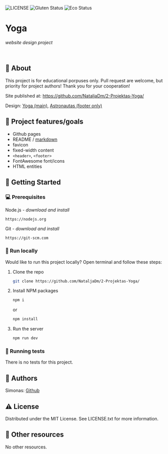 ![LICENSE](https://img.shields.io/badge/license-MIT-blue.svg?style=flat-square)
![Gluten Status](https://img.shields.io/badge/Gluten-Free-green.svg)
![Eco Status](https://img.shields.io/badge/ECO-Friendly-green.svg)

# Yoga

_website design project_

<br>

## 🌟 About

This project is for educational porpuses only. Pull request are welcome, but priority for project authors! Thank you for your cooperation!

Site published at: https://github.com/NataljaDm/2-Projektas-Yoga/

Design: [Yoga (main)](https://dribbble.com/shots/6857288-Yoga-studio-web-ui-concept/attachments/1462493?mode=media), [Astronautas (footer only)](https://dribbble.com/shots/5964475/attachments/5964475-404-Lost-in-Space?mode=media)

## 🎯 Project features/goals

- Github pages
- README / [markdown](https://docs.github.com/en/get-started/writing-on-github/getting-started-with-writing-and-formatting-on-github/basic-writing-and-formatting-syntax)
- favicon
- fixed-width content
- `<header>`, `<footer>`
- FontAwesome font/icons
- HTML entities

## 🧰 Getting Started

### 💻 Prerequisites

Node.js - _download and install_

```
https://nodejs.org
```

Git - _download and install_

```
https://git-scm.com
```

### 🏃 Run locally

Would like to run this project locally? Open terminal and follow these steps:

1. Clone the repo
   ```sh
   git clone https://github.com/NataljaDm/2-Projektas-Yoga/
   ```
2. Install NPM packages
   ```sh
   npm i
   ```
   or
   ```sh
   npm install
   ```
3. Run the server
   ```sh
   npm run dev
   ```

### 🧪 Running tests

There is no tests for this project.

## 🎅 Authors

Simonas: [Github](https://github.com/simkaz12NataljaDm)

## ⚠️ License

Distributed under the MIT License. See LICENSE.txt for more information.

## 🔗 Other resources

No other resources.